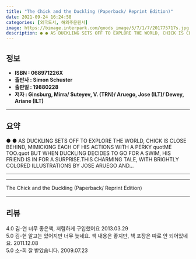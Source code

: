 ```yaml
---
title: "The Chick and the Duckling (Paperback/ Reprint Edition)"
date: 2021-09-24 16:24:58
categories: [외국도서, 해외주문원서]
image: https://bimage.interpark.com/goods_image/5/7/1/7/201775717s.jpg
description: ● ● AS DUCKLING SETS OFF TO EXPLORE THE WORLD, CHICK IS CLOSE BEHIND, MIMICKING EACH OF HIS ACTIONS WITH A PERKY quotME TOO.quot BUT WHEN DUCKLING DECIDES TO
---
```


## **정보**

- **ISBN : 068971226X**
- **출판사 : Simon   Schuster**
- **출판일 : 19880228**
- **저자 : Ginsburg, Mirra/ Suteyev, V. (TRN)/ Aruego, Jose (ILT)/ Dewey, Ariane (ILT)**

------



## **요약**

●  ●  AS DUCKLING SETS OFF TO EXPLORE THE WORLD, CHICK IS CLOSE BEHIND, MIMICKING EACH OF HIS ACTIONS WITH A PERKY quotME TOO.quot BUT WHEN DUCKLING DECIDES TO GO FOR A SWIM, HIS FRIEND IS IN FOR A SURPRISE.THIS CHARMING TALE, WITH BRIGHTLY COLORED ILLUSTRATIONS BY JOSE ARUEGO AND... 

------



------


The Chick and the Duckling (Paperback/ Reprint Edition) 

------


## **리뷰** 

4.0 김-연 너무 좋은책, 저렴하게 구입했어요 2013.03.29 <br/>5.0 김-현 알고는 있어지만 너무 늦네요. 책 내용은 좋지만, 책 포장은 따로 안 되어있네요. 2011.12.08 <br/>5.0 소-희 잘 받았습니다. 2009.07.23 <br/>